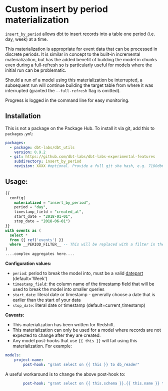 # Custom insert by period materialization

`insert_by_period` allows dbt to insert records into a table one period (i.e. day, week) at a time.

This materialization is appropriate for event data that can be processed in discrete periods. It is similar in concept to the built-in incremental materialization, but has the added benefit of building the model in chunks even during a full-refresh so is particularly useful for models where the initial run can be problematic.

Should a run of a model using this materialization be interrupted, a subsequent run will continue building the target table from where it was interrupted (granted the `--full-refresh` flag is omitted).

Progress is logged in the command line for easy monitoring.

## Installation
This is not a package on the Package Hub. To install it via git, add this to `packages.yml`:
```yaml
packages:
  - package: dbt-labs/dbt_utils
    version: 0.9.2
  - git: https://github.com/dbt-labs/dbt-labs-experimental-features
    subdirectory: insert_by_period
    revision: XXXX #optional. Provide a full git sha hash, e.g. 7180db61d26836b931aa6ef8ad9d70e7fb3a69fa. If not provided, uses the current HEAD.

```

## Usage:

```sql
{{
  config(
    materialized = "insert_by_period",
    period = "day",
    timestamp_field = "created_at",
    start_date = "2018-01-01",
    stop_date = "2018-06-01")
}}
with events as (
  select *
  from {{ ref('events') }}
  where __PERIOD_FILTER__ -- This will be replaced with a filter in the materialization code
)
....complex aggregates here....
```

**Configuration values:**

- `period`: period to break the model into, must be a valid [datepart](https://docs.aws.amazon.com/redshift/latest/dg/r_Dateparts_for_datetime_functions.html) (default='Week')
- `timestamp_field`: the column name of the timestamp field that will be used to break the model into smaller queries
- `start_date`: literal date or timestamp - generally choose a date that is earlier than the start of your data
- `stop_date`: literal date or timestamp (default=current_timestamp)

**Caveats:**

- This materialization has been written for Redshift.
- This materialization can only be used for a model where records are not expected to change after they are created.
- Any model post-hooks that use `{{ this }}` will fail using this materialization. For example:

```yaml
models:
    project-name:
        post-hook: "grant select on {{ this }} to db_reader"
```

A useful workaround is to change the above post-hook to:

```yaml
        post-hook: "grant select on {{ this.schema }}.{{ this.name }} to db_reader"
```
